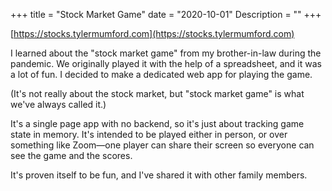 +++
title = "Stock Market Game"
date = "2020-10-01"
Description = ""
+++

[https://stocks.tylermumford.com](https://stocks.tylermumford.com)

I learned about the "stock market game" from my brother-in-law during the pandemic. We originally
played it with the help of a spreadsheet, and it was a lot of fun. I decided to make a dedicated
web app for playing the game.

(It's not really about the stock market, but "stock market game" is what we've always called it.)

It's a single page app with no backend, so it's just about tracking game state in memory. It's
intended to be played either in person, or over something like Zoom—one player can share their
screen so everyone can see the game and the scores.

It's proven itself to be fun, and I've shared it with other family members.

